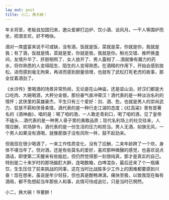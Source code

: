 ```yaml
---
lay out: post
title: 小二，换大碗！
---
```


年关将至，老板自加国归来，邀众爱卿打边炉、饮小酒、谈风月。一干人等围炉而坐，把酒言欢，好不畅快。

酒对一席盛宴来说不可或缺，没有酒，饭就是饭，菜就是菜，你就是你，我就是我；有了酒，饭就是情，菜就是爱，你就是我，我就是你。斛光交错、推杯换盏间，友情升华了、肝胆相照了、女人放开了、男人露相了....酒就像有魔力的药水，将你熟悉的人变得陌生、陌生的人变得熟悉。在酒精的作用下，开始会感到放松，进而感到毫无拘束，再进而感到胆量倍增，也就有了武松打死老虎的故事，那全仗着酒劲了。

《水浒传》里喝酒的场景非常热闹，无论是在山神庙，还是梁山泊，好汉们都是大口吃肉、大碗喝酒，大秤分金银，那份豪气直冲霄汉！酒代表的是一种淡泊名利的情怀；武侠里的英雄豪杰，平生只有三个爱好：剑、酒、色，也就是男人的崇尚武力、狂放不羁和侠骨柔情，酒代表的是一种行走江湖的态度；《红高粱》里有首著名的《酒神曲》，唱的是：喝了咱的酒，一人敢走青刹口，喝了咱的酒，见了皇帝不磕头....酒代表的是一种男人骨子里的勇敢品质；现代名利场上的社交往来，人情应酬，欢场辞令，酒代表的是一份生活的压力和担当。男人无酒，如旗无风，一个男人如果没有酒喝，就像那旗子没有风吹一样，鼓不起劲来。

但我现在很少喝酒了，一来工作性质变化，没有了应酬，二来年龄跨了一个坎，身体不堪当年了。但对酒，还是有些莫名的爱好，喜欢那种微醺的感觉，也喜欢说点酒话，即使第二天醒来有些尴尬，但仍然觉得那一刻很纯真，那才是真实的自己。特别是二十来岁时的那场酩酊大醉，连喝数箱，白啤混杂，最后还来了个一瓶痛饮，生生压住了前来挑战的同事，这在当时比战胜多少工作上的困难都要感到兴奋！现在想来，虽说是年少轻狂，但也真是酣畅淋漓，痛快至极，以致我现在每有酒局，都不免想起当年那些人和事，此情可待成追忆，只是当时已惘然。

小二，换大碗！爷要醉！
